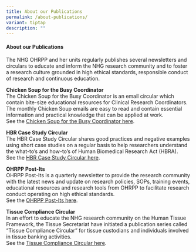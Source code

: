 ```yaml
---
title: About our Publications
permalink: /about-publications/
variant: tiptap
description: ""
---
```

<h4><strong>About our Publications</strong></h4>
<p>The NHG OHRPP and her units regularly publishes several newsletters and
circulars to educate and inform the NHG research community and to foster
a research culture grounded in high ethical standards, responsible conduct
of research and continuous education.</p>
<p></p>
<p><strong>Chicken Soup for the Busy Coordinator</strong>
<br>The Chicken Soup for the Busy Coordinator is an email circular which contain
bite-size educational resources for Clinical Research Coordinators. The
monthly Chicken Soup emails are easy to read and contain essential information
and practical knowledge that can be applied at work.
<br>See the <a href="/chicken-soup-for-the-busy-coordinator/" rel="noopener nofollow" target="_blank">Chicken Soup for the Busy Coordinator here</a>.</p>
<p></p>
<p><strong>HBR Case Study Circular</strong>
<br>The HBR Case Study Circular shares good practices and negative examples
using short case studies on a regular basis to help researchers understand
the what-to’s and how-to’s of Human Biomedical Research Act (HBRA).
<br>See the <a href="/hbr-circular/" rel="noopener nofollow" target="_blank">HBR Case Study Circular here</a>.</p>
<p></p>
<p><strong>OHRPP Post-Its</strong>
<br>OHRPP Post-Its is a quarterly newsletter to provide the research community
with the latest news and update on research policies, SOPs, training events,
educational resources and research tools from OHRPP to facilitate research
conduct operating on high ethical standards.
<br>See the <a href="/ohrpp-post-its/" rel="noopener nofollow" target="_blank">OHRPP Post-Its here</a>.</p>
<p></p>
<p><strong>Tissue Compliance Circular</strong>
<br>In an effort to educate the NHG research community on the Human Tissue
Framework, the Tissue Secretariat have initiated a publication series called
“Tissue Compliance Circular” for tissue custodians and individuals involved
in tissue banking activities.
<br>See the <a href="/tissue-compliance-circular/" rel="noopener nofollow" target="_blank">Tissue Compliance Circular here</a>.</p>
<p></p>
<p></p>